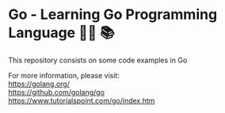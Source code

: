 # Go - Learning Go Programming Language 👨‍💻 📚

This repository consists on some code examples in Go

For more information, please visit: <br/>
  https://golang.org/ <br/>
  https://github.com/golang/go <br/>
  https://www.tutorialspoint.com/go/index.htm

